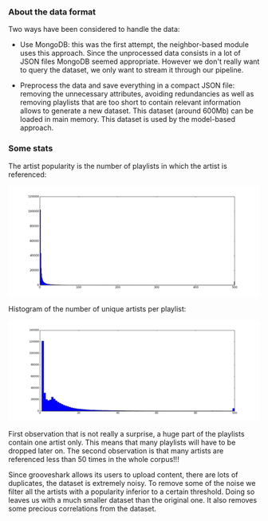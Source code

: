 ### About the data format

Two ways have been considered to handle the data:

* Use MongoDB: this was the first attempt, the neighbor-based module uses this approach. Since the unprocessed data consists in a lot of JSON files MongoDB seemed appropriate. However we don't really want to query the dataset, we only want to stream it through our pipeline. 

* Preprocess the data and save everything in a compact JSON file: removing the unnecessary attributes, avoiding redundancies as well as removing playlists that are too short to contain relevant information allows to generate a new dataset. This dataset (around 600Mb) can be loaded in main memory. This dataset is used by the model-based approach.  

### Some stats

The artist popularity is the number of playlists in which the artist is referenced:

![alt text](hist_Artists_popularity.png "Artists popularity")

Histogram of the number of unique artists per playlist:

![alt text](hist_artistPerPlaylists.png "Unique artists per playlist")

First observation that is not really a surprise, a huge part of the playlists contain one artist only. This means that many playlists will have to be dropped later on. The second observation is that many artists are referenced less than 50 times in the whole corpus!!! 

Since grooveshark allows its users to upload content, there are lots of duplicates, the dataset is extremely noisy. To remove some of the noise we filter all the artists with a popularity inferior to a certain threshold. Doing so leaves us with a much smaller dataset than the original one. It also removes some precious correlations from the dataset. 

